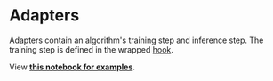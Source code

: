 # Adapters

Adapters contain an algorithm's training step and inference step. The training step is defined in the wrapped [hook](../hooks/index.md). 

View **[this notebook for examples](https://github.com/KevinMusgrave/pytorch-adapt/tree/main/examples/notebooks/docs_examples/adapters.ipynb)**.